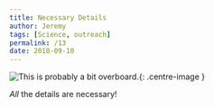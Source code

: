 ```yaml
---
title: Necessary Details
author: Jeremy
tags: [Science, outreach]
permalink: /13
date: 2018-09-10
---
```


![This is probably a *bit* overboard.](https://res.cloudinary.com/dh3hm8pb7/image/upload/c_scale,q_auto:best,w_615/v1533482815/Handwaving/Published/NecessaryDetail.png){: .centre-image }

*All* the details are necessary!
